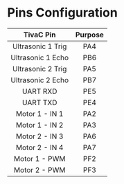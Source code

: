 # Pins Configuration 

| TivaC Pin         | Purpose |
|:-----------------:|:-------:|
| Ultrasonic 1 Trig | PA4     |
| Ultrasonic 1 Echo | PB6     |
| Ultrasonic 2 Trig | PA5     |
| Ultrasonic 2 Echo | PB7     | 
| UART RXD          | PE5     |
| UART TXD          | PE4     |
| Motor 1 - IN 1    | PA2     |
| Motor 1 - IN 2    | PA3     |
| Motor 2 - IN 3    | PA6     |
| Motor 2 - IN 4    | PA7     |
| Motor 1 - PWM     | PF2     |
| Motor 2 - PWM     | PF3     |
